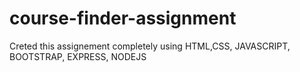 # course-finder-assignment


Creted this assignement completely using HTML,CSS, JAVASCRIPT, BOOTSTRAP, EXPRESS, NODEJS


